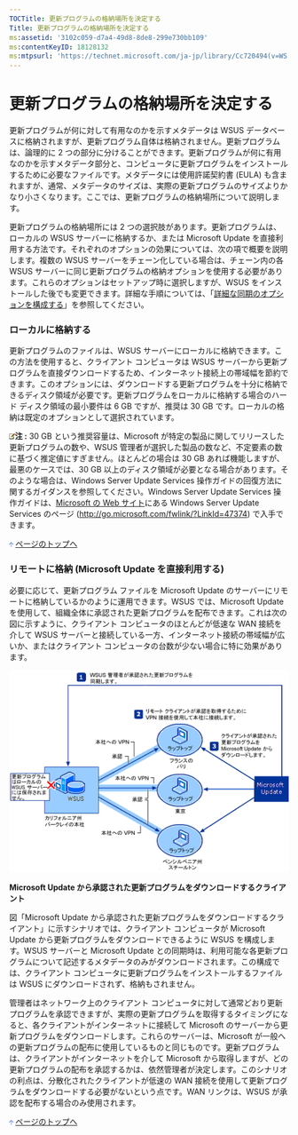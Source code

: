 ```yaml
---
TOCTitle: 更新プログラムの格納場所を決定する
Title: 更新プログラムの格納場所を決定する
ms:assetid: '3102c059-d7a4-49d8-8de8-299e730bb109'
ms:contentKeyID: 18128132
ms:mtpsurl: 'https://technet.microsoft.com/ja-jp/library/Cc720494(v=WS.10)'
---
```


更新プログラムの格納場所を決定する
==================================

更新プログラムが何に対して有用なのかを示すメタデータは WSUS データベースに格納されますが、更新プログラム自体は格納されません。更新プログラムは、論理的に 2 つの部分に分けることができます。更新プログラムが何に有用なのかを示すメタデータ部分と、コンピュータに更新プログラムをインストールするために必要なファイルです。メタデータには使用許諾契約書 (EULA) も含まれますが、通常、メタデータのサイズは、実際の更新プログラムのサイズよりかなり小さくなります。ここでは、更新プログラムの格納場所について説明します。

更新プログラムの格納場所には 2 つの選択肢があります。更新プログラムは、ローカルの WSUS サーバーに格納するか、または Microsoft Update を直接利用する方法です。それぞれのオプションの効果については、次の項で概要を説明します。複数の WSUS サーバーをチェーン化している場合は、チェーン内の各 WSUS サーバーに同じ更新プログラムの格納オプションを使用する必要があります。これらのオプションはセットアップ時に選択しますが、WSUS をインストールした後でも変更できます。詳細な手順については、「[詳細な同期のオプションを構成する](http://www.microsoft.com/japan/technet/prodtechnol/windowsserver2003/library/wsus/wsusdeploymentguidetc/75060d37-429c-4cf8-a5ee-708470794b7c.mspx)」を参照してください。

### ローカルに格納する

更新プログラムのファイルは、WSUS サーバーにローカルに格納できます。この方法を使用すると、クライアント コンピュータは WSUS サーバーから更新プログラムを直接ダウンロードするため、インターネット接続上の帯域幅を節約できます。このオプションには、ダウンロードする更新プログラムを十分に格納できるディスク領域が必要です。更新プログラムをローカルに格納する場合のハード ディスク領域の最小要件は 6 GB ですが、推奨は 30 GB です。ローカルの格納は既定のオプションとして選択されています。

![](images/Cc720494.note(ja-jp,WS.10).gif)**注 :**
30 GB という推奨容量は、Microsoft が特定の製品に関してリリースした更新プログラムの数や、WSUS 管理者が選択した製品の数など、不定要素の数に基づく推定値にすぎません。ほとんどの場合は 30 GB あれば機能しますが、最悪のケースでは、30 GB 以上のディスク領域が必要となる場合があります。そのような場合は、Windows Server Update Services 操作ガイドの回復方法に関するガイダンスを参照してください。Windows Server Update Services 操作ガイドは、[Microsoft の Web サイト](http://go.microsoft.com/fwlink/?linkid=47374)にある Windows Server Update Services のページ (http://go.microsoft.com/fwlink/?LinkId=47374) で入手できます。

![](images/Cc720494.arrow_px_up(ja-jp,WS.10).gif) [ページのトップへ](#ctl00_rs1_eb1_panel1)

### リモートに格納 (Microsoft Update を直接利用する)

必要に応じて、更新プログラム ファイルを Microsoft Update のサーバーにリモートに格納しているかのように運用できます。WSUS では、Microsoft Update を使用して、組織全体に承認された更新プログラムを配布できます。これは次の図に示すように、クライアント コンピュータのほとんどが低速な WAN 接続を介して WSUS サーバーと接続している一方、インターネット接続の帯域幅が広いか、またはクライアント コンピュータの台数が少ない場合に特に効果があります。

![](images/Cc720494.sus2_dpl_003c(ja-jp,WS.10).gif)

**Microsoft Update から承認された更新プログラムをダウンロードするクライアント**

図「Microsoft Update から承認された更新プログラムをダウンロードするクライアント」に示すシナリオでは、クライアント コンピュータが Microsoft Update から更新プログラムをダウンロードできるように WSUS を構成します。WSUS サーバーと Microsoft Update との同期時は、利用可能な各更新プログラムについて記述するメタデータのみがダウンロードされます。この構成では、クライアント コンピュータに更新プログラムをインストールするファイルは WSUS にダウンロードされず、格納もされません。

管理者はネットワーク上のクライアント コンピュータに対して通常どおり更新プログラムを承認できますが、実際の更新プログラムを取得するタイミングになると、各クライアントがインターネットに接続して Microsoft のサーバーから更新プログラムをダウンロードします。これらのサーバーは、Microsoft が一般への更新プログラムの配布に使用しているものと同じものです。更新プログラムは、クライアントがインターネットを介して Microsoft から取得しますが、どの更新プログラムの配布を承認するかは、依然管理者が決定します。このシナリオの利点は、分散化されたクライアントが低速の WAN 接続を使用して更新プログラムをダウンロードする必要がないという点です。WAN リンクは、WSUS が承認を配布する場合のみ使用されます。

![](images/Cc720494.arrow_px_up(ja-jp,WS.10).gif) [ページのトップへ](#ctl00_rs1_eb1_panel1)
